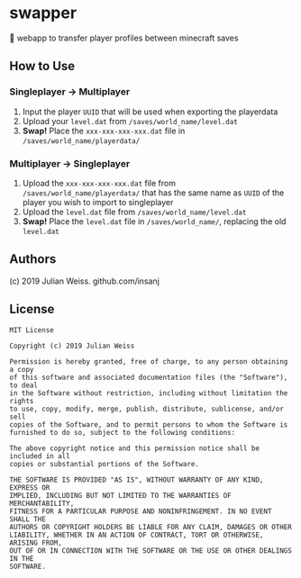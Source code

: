 # swapper
🤝 webapp to transfer player profiles between minecraft saves

## How to Use

### Singleplayer -> Multiplayer

1. Input the player `UUID` that will be used when exporting the playerdata
2. Upload your `level.dat` from `/saves/world_name/level.dat`
3. **Swap!** Place the `xxx-xxx-xxx-xxx.dat` file in `/saves/world_name/playerdata/`

### Multiplayer -> Singleplayer

1. Upload the `xxx-xxx-xxx-xxx.dat` file from `/saves/world_name/playerdata/` that has the same name as `UUID` of the player you wish to import to singleplayer
2. Upload the `level.dat` file from `/saves/world_name/level.dat`
3. **Swap!** Place the `level.dat` file in `/saves/world_name/`, replacing the old `level.dat`

## Authors

(c) 2019 Julian Weiss. github.com/insanj

## License

```
MIT License

Copyright (c) 2019 Julian Weiss

Permission is hereby granted, free of charge, to any person obtaining a copy
of this software and associated documentation files (the "Software"), to deal
in the Software without restriction, including without limitation the rights
to use, copy, modify, merge, publish, distribute, sublicense, and/or sell
copies of the Software, and to permit persons to whom the Software is
furnished to do so, subject to the following conditions:

The above copyright notice and this permission notice shall be included in all
copies or substantial portions of the Software.

THE SOFTWARE IS PROVIDED "AS IS", WITHOUT WARRANTY OF ANY KIND, EXPRESS OR
IMPLIED, INCLUDING BUT NOT LIMITED TO THE WARRANTIES OF MERCHANTABILITY,
FITNESS FOR A PARTICULAR PURPOSE AND NONINFRINGEMENT. IN NO EVENT SHALL THE
AUTHORS OR COPYRIGHT HOLDERS BE LIABLE FOR ANY CLAIM, DAMAGES OR OTHER
LIABILITY, WHETHER IN AN ACTION OF CONTRACT, TORT OR OTHERWISE, ARISING FROM,
OUT OF OR IN CONNECTION WITH THE SOFTWARE OR THE USE OR OTHER DEALINGS IN THE
SOFTWARE.
```
